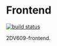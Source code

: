 # Frontend
[![build status](https://github.com/osamaz26/2dv50e-frontend/workflows/build/badge.svg)](https://github.com/osamaz26/2dv609-frontend/actions)

2DV609-frontend.